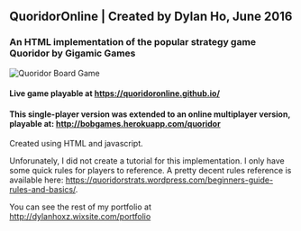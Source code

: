 ## QuoridorOnline | Created by Dylan Ho, June 2016
### An HTML implementation of the popular strategy game Quoridor by Gigamic Games
![Quoridor Board Game](http://cogsthebrainshop.ie/wp-content/uploads/2013/09/Quoridor-Classic.jpg)

#### Live game playable at https://quoridoronline.github.io/
#### This single-player version was extended to an online multiplayer version, playable at: http://bobgames.herokuapp.com/quoridor

Created using HTML and javascript.

Unforunately, I did not create a tutorial for this implementation. I only have some quick rules for players to reference. A pretty decent rules reference is available here: https://quoridorstrats.wordpress.com/beginners-guide-rules-and-basics/.

You can see the rest of my portfolio at http://dylanhoxz.wixsite.com/portfolio
